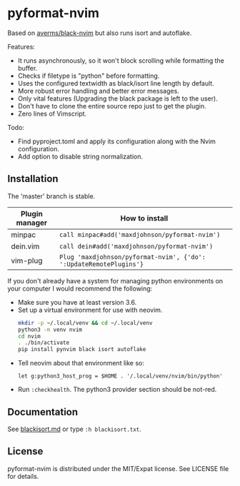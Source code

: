 # pyformat-nvim

Based on [averms/black-nvim] but also runs isort and autoflake.

Features:

- It runs asynchronously, so it won't block scrolling while formatting the buffer.
- Checks if filetype is "python" before formatting.
- Uses the configured textwidth as black/isort line length by default.
- More robust error handling and better error messages.
- Only vital features (Upgrading the black package is left to the user).
- Don't have to clone the entire source repo just to get the plugin.
- Zero lines of Vimscript.

Todo:
- Find pyproject.toml and apply its configuration along with the Nvim configuration. 
- Add option to disable string normalization.

[averms/black-nvim]: https://github.com/averms/black-nvim

## Installation

The 'master' branch is stable.

| Plugin manager | How to install                                                     |
|----------------|--------------------------------------------------------------------|
| minpac         | `call minpac#add('maxdjohnson/pyformat-nvim')`                     |
| dein.vim       | `call dein#add('maxdjohnson/pyformat-nvim')`                       |
| vim-plug       | `Plug 'maxdjohnson/pyformat-nvim', {'do': ':UpdateRemotePlugins'}` |

If you don't already have a system for managing python environments on your computer
I would recommend the following:

- Make sure you have at least version 3.6.
- Set up a virtual environment for use with neovim.
  ```sh
  mkdir -p ~/.local/venv && cd ~/.local/venv
  python3 -m venv nvim
  cd nvim
  . ./bin/activate
  pip install pynvim black isort autoflake
  ```
- Tell neovim about that environment like so:
  ```vim
  let g:python3_host_prog = $HOME . '/.local/venv/nvim/bin/python'
  ```
- Run `:checkhealth`. The python3 provider section should be not-red.

## Documentation

See [blackisort.md](doc/blackisort.md) or type `:h blackisort.txt`.

## License

pyformat-nvim is distributed under the MIT/Expat license.
See LICENSE file for details.
